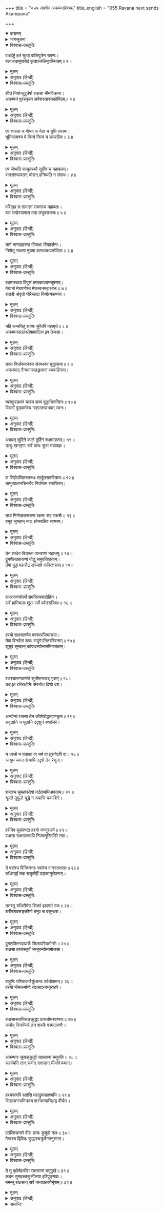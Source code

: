 +++
title = "०५५ रावणेन अकम्पनप्रेषणम्"
title_english = "055 Ravana next sends Akampana"

+++
<details open><summary>वाचनम्</summary>
<div caption="श्रीराम-हरिसीताराममूर्ति-घनपाठिभ्यां वचनम्" class="audioEmbed" src="https://archive.org/download/Ramayana-recitation-Sriram-harisItArAmamUrti-Ghanapaati-v2/Kanda_6/Kanda_6_YK-055-Ravana_next_sends_Akampana_0.mp3"></div>
</details>

<details><summary>भागसूचना</summary>

55. रावणकी आज्ञासे अकम्पन आदि राक्षसोंका युद्धमें आना और वानरोंके साथ उनका घोर युद्ध
</details>

<details open><summary>विश्वास-प्रस्तुतिः</summary>

वज्रदंष्ट्रं हतं श्रुत्वा वालिपुत्रेण रावणः।  
बलाध्यक्षमुवाचेदं कृताञ्जलिमुपस्थितम्॥ १॥
</details>

<details><summary>मूलम्</summary>

वज्रदंष्ट्रं हतं श्रुत्वा वालिपुत्रेण रावणः।  
बलाध्यक्षमुवाचेदं कृताञ्जलिमुपस्थितम्॥ १॥
</details>

<details><summary>अनुवाद (हिन्दी)</summary>

वालिपुत्र अङ्गदके हाथसे वज्रदंष्ट्रके मारे जानेका समाचार सुनकर रावणने हाथ जोड़कर अपने पास खड़े हुए सेनापति प्रहस्तसे कहा—॥ १॥
</details>

<details open><summary>विश्वास-प्रस्तुतिः</summary>

शीघ्रं निर्यान्तुदुर्धर्षा राक्षसा भीमविक्रमाः।  
अकम्पनं पुरस्कृत्य सर्वशस्त्रास्त्रकोविदम्॥ २॥
</details>

<details><summary>मूलम्</summary>

शीघ्रं निर्यान्तुदुर्धर्षा राक्षसा भीमविक्रमाः।  
अकम्पनं पुरस्कृत्य सर्वशस्त्रास्त्रकोविदम्॥ २॥
</details>

<details><summary>अनुवाद (हिन्दी)</summary>

‘अकम्पन सम्पूर्ण अस्त्र-शस्त्रोंके ज्ञाता हैं, अतः उन्हींको आगे करके भयंकर पराक्रमी दुर्धर्ष राक्षस शीघ्र यहाँसे युद्धके लिये जायँ॥ २॥
</details>

<details open><summary>विश्वास-प्रस्तुतिः</summary>

एष शास्ता च गोप्ता च नेता च युधि सत्तमः।  
भूतिकामश्च मे नित्यं नित्यं च समरप्रियः॥ ३॥
</details>

<details><summary>मूलम्</summary>

एष शास्ता च गोप्ता च नेता च युधि सत्तमः।  
भूतिकामश्च मे नित्यं नित्यं च समरप्रियः॥ ३॥
</details>

<details><summary>अनुवाद (हिन्दी)</summary>

‘अकम्पनको युद्ध सदा ही प्रिय है। ये सर्वदा मेरी उन्नति चाहते हैं। इन्हें युद्धमें एक श्रेष्ठ योद्धा माना गया है। ये शत्रुओंको दण्ड देने, अपने सैनिकोंकी रक्षा करने तथा रणभूमिमें सेनाका संचालन करनेमें समर्थ हैं॥ ३॥
</details>

<details open><summary>विश्वास-प्रस्तुतिः</summary>

एष जेष्यति काकुत्स्थौ सुग्रीवं च महाबलम्।  
वानरांश्चापरान् घोरान् हनिष्यति न संशयः॥ ४॥
</details>

<details><summary>मूलम्</summary>

एष जेष्यति काकुत्स्थौ सुग्रीवं च महाबलम्।  
वानरांश्चापरान् घोरान् हनिष्यति न संशयः॥ ४॥
</details>

<details><summary>अनुवाद (हिन्दी)</summary>

‘अकम्पन दोनों भाई श्रीराम और लक्ष्मणको तथा महाबली सुग्रीवको भी परास्त कर देंगे और दूसरे-दूसरे भयानक वानरोंका भी संहार कर डालेंगे, इसमें संशय नहीं है’॥ ४॥
</details>

<details open><summary>विश्वास-प्रस्तुतिः</summary>

परिगृह्य स तामाज्ञां रावणस्य महाबलः।  
बलं सम्प्रेरयामास तदा लघुपराक्रमः॥ ५॥
</details>

<details><summary>मूलम्</summary>

परिगृह्य स तामाज्ञां रावणस्य महाबलः।  
बलं सम्प्रेरयामास तदा लघुपराक्रमः॥ ५॥
</details>

<details><summary>अनुवाद (हिन्दी)</summary>

रावणकी उस आज्ञाको शिरोधार्य करके शीघ्र-पराक्रमी महाबली सेनाध्यक्षने उस समय युद्धके लिये सेना भेजी॥ ५॥
</details>

<details open><summary>विश्वास-प्रस्तुतिः</summary>

ततो नानाप्रहरणा भीमाक्षा भीमदर्शनाः।  
निष्पेतू राक्षसा मुख्या बलाध्यक्षप्रचोदिताः॥ ६॥
</details>

<details><summary>मूलम्</summary>

ततो नानाप्रहरणा भीमाक्षा भीमदर्शनाः।  
निष्पेतू राक्षसा मुख्या बलाध्यक्षप्रचोदिताः॥ ६॥
</details>

<details><summary>अनुवाद (हिन्दी)</summary>

सेनापतिसे प्रेरित हो भयानक नेत्रोंवाले मुख्य-मुख्य भयंकर राक्षस नाना प्रकारके अस्त्र-शस्त्र लिये नगरसे बाहर निकले॥ ६॥
</details>

<details open><summary>विश्वास-प्रस्तुतिः</summary>

रथमास्थाय विपुलं तप्तकाञ्चनभूषणम्।  
मेघाभो मेघवर्णश्च मेघस्वनमहास्वनः॥ ७॥  
राक्षसैः संवृतो घोरैस्तदा निर्यात्यकम्पनः।
</details>

<details><summary>मूलम्</summary>

रथमास्थाय विपुलं तप्तकाञ्चनभूषणम्।  
मेघाभो मेघवर्णश्च मेघस्वनमहास्वनः॥ ७॥  
राक्षसैः संवृतो घोरैस्तदा निर्यात्यकम्पनः।
</details>

<details><summary>अनुवाद (हिन्दी)</summary>

उसी समय तपे हुए सोनेसे विभूषित विशाल रथपर आरूढ़ हो घोर राक्षसोंसे घिरा हुआ अकम्पन भी निकला। वह मेघके समान विशाल था, मेघके समान ही उसका रंग था और मेघके ही तुल्य उसकी गर्जना थी॥ ७ १/२॥
</details>

<details open><summary>विश्वास-प्रस्तुतिः</summary>

नहि कम्पयितुं शक्यः सुरैरपि महामृधे॥ ८॥  
अकम्पनस्ततस्तेषामादित्य इव तेजसा।
</details>

<details><summary>मूलम्</summary>

नहि कम्पयितुं शक्यः सुरैरपि महामृधे॥ ८॥  
अकम्पनस्ततस्तेषामादित्य इव तेजसा।
</details>

<details><summary>अनुवाद (हिन्दी)</summary>

महासमरमें देवता भी उसे कम्पित नहीं कर सकते थे, इसीलिये वह अकम्पन नामसे विख्यात था और राक्षसोंमें सूर्यके समान तेजस्वी था॥ ८ १/२॥
</details>

<details open><summary>विश्वास-प्रस्तुतिः</summary>

तस्य निर्धावमानस्य संरब्धस्य युयुत्सया॥ ९॥  
अकस्माद् दैन्यमागच्छद्धयानां रथवाहिनाम्।
</details>

<details><summary>मूलम्</summary>

तस्य निर्धावमानस्य संरब्धस्य युयुत्सया॥ ९॥  
अकस्माद् दैन्यमागच्छद्धयानां रथवाहिनाम्।
</details>

<details><summary>अनुवाद (हिन्दी)</summary>

रोषावेशसे भरकर युद्धकी इच्छासे धावा करनेवाले अकम्पनके रथमें जुते हुए घोड़ोंका मन अकस्मात् दीनभावको प्राप्त हो गया॥ ९ १/२॥
</details>

<details open><summary>विश्वास-प्रस्तुतिः</summary>

व्यस्फुरन्नयनं चास्य सव्यं युद्धाभिनन्दिनः॥ १०॥  
विवर्णो मुखवर्णश्च गद‍्गदश्चाभवत् स्वनः।
</details>

<details><summary>मूलम्</summary>

व्यस्फुरन्नयनं चास्य सव्यं युद्धाभिनन्दिनः॥ १०॥  
विवर्णो मुखवर्णश्च गद‍्गदश्चाभवत् स्वनः।
</details>

<details><summary>अनुवाद (हिन्दी)</summary>

यद्यपि अकम्पन युद्धका अभिनन्दन करनेवाला था, तथापि उस समय उसकी बायीं आँख फड़कने लगी। मुखकी कान्ति फीकी पड़ गयी और वाणी गद‍्गद हो गयी॥
</details>

<details open><summary>विश्वास-प्रस्तुतिः</summary>

अभवत् सुदिने काले दुर्दिनं रूक्षमारुतम्॥ ११॥  
ऊचुः खगमृगाः सर्वे वाचः क्रूरा भयावहाः।
</details>

<details><summary>मूलम्</summary>

अभवत् सुदिने काले दुर्दिनं रूक्षमारुतम्॥ ११॥  
ऊचुः खगमृगाः सर्वे वाचः क्रूरा भयावहाः।
</details>

<details><summary>अनुवाद (हिन्दी)</summary>

यद्यपि वह समय सुदिनका था, तथापि सहसा रूखी हवासे युक्त दुर्दिन छा गया। सभी पशु और पक्षी क्रूर एवं भयदायक बोली बोलने लगे॥ ११ १/२॥
</details>

<details open><summary>विश्वास-प्रस्तुतिः</summary>

स सिंहोपचितस्कन्धः शार्दूलसमविक्रमः॥ १२॥  
तानुत्पातानचिन्त्यैव निर्जगाम रणाजिरम्।
</details>

<details><summary>मूलम्</summary>

स सिंहोपचितस्कन्धः शार्दूलसमविक्रमः॥ १२॥  
तानुत्पातानचिन्त्यैव निर्जगाम रणाजिरम्।
</details>

<details><summary>अनुवाद (हिन्दी)</summary>

अकम्पनके कन्धे सिंहके समान पुष्ट थे। उसका पराक्रम व्याघ्रके समान था। वह पूर्वोक्त उत्पातोंकी कोई परवा न करके रणभूमिकी ओर चला॥ १२ १/२॥
</details>

<details open><summary>विश्वास-प्रस्तुतिः</summary>

तथा निर्गच्छतस्तस्य रक्षसः सह राक्षसैः॥ १३॥  
बभूव सुमहान् नादः क्षोभयन्निव सागरम्।
</details>

<details><summary>मूलम्</summary>

तथा निर्गच्छतस्तस्य रक्षसः सह राक्षसैः॥ १३॥  
बभूव सुमहान् नादः क्षोभयन्निव सागरम्।
</details>

<details><summary>अनुवाद (हिन्दी)</summary>

जिस समय वह राक्षस दूसरे राक्षसोंके साथ लङ्कासे निकला, उस समय ऐसा महान् कोलाहल हुआ कि समुद्रमें भी हलचल-सी मच गयी॥ १३ १/२॥
</details>

<details open><summary>विश्वास-प्रस्तुतिः</summary>

तेन शब्देन वित्रस्ता वानराणां महाचमूः॥ १४॥  
द्रुमशैलप्रहाराणां योद्धुं समुपतिष्ठताम्।  
तेषां युद्धं महारौद्रं सञ्जज्ञे कपिरक्षसाम्॥ १५॥
</details>

<details><summary>मूलम्</summary>

तेन शब्देन वित्रस्ता वानराणां महाचमूः॥ १४॥  
द्रुमशैलप्रहाराणां योद्धुं समुपतिष्ठताम्।  
तेषां युद्धं महारौद्रं सञ्जज्ञे कपिरक्षसाम्॥ १५॥
</details>

<details><summary>अनुवाद (हिन्दी)</summary>

उस महान् कोलाहलसे वानरोंकी वह विशाल सेना भयभीत हो गयी। युद्धके लिये उपस्थित हो वृक्षों और शैल-शिखरोंका प्रहार करनेवाले उन वानरों और राक्षसोंमें महाभयंकर युद्ध होने लगा॥ १४-१५॥
</details>

<details open><summary>विश्वास-प्रस्तुतिः</summary>

रामरावणयोरर्थे समभित्यक्तदेहिनः।  
सर्वे ह्यतिबलाः शूराः सर्वे पर्वतसन्निभाः॥ १६॥
</details>

<details><summary>मूलम्</summary>

रामरावणयोरर्थे समभित्यक्तदेहिनः।  
सर्वे ह्यतिबलाः शूराः सर्वे पर्वतसन्निभाः॥ १६॥
</details>

<details><summary>अनुवाद (हिन्दी)</summary>

श्रीराम और रावणके निमित्त आत्मत्यागके लिये उद्यत हुए वे समस्त शूरवीर अत्यन्त बलशाली और पर्वतके समान विशालकाय थे॥ १६॥
</details>

<details open><summary>विश्वास-प्रस्तुतिः</summary>

हरयो राक्षसाश्चैव परस्परजिघांसया।  
तेषां विनर्दतां शब्दः संयुगेऽतितरस्विनाम्॥ १७॥  
शुश्रुवे सुमहान् कोपादन्योन्यमभिगर्जताम्।
</details>

<details><summary>मूलम्</summary>

हरयो राक्षसाश्चैव परस्परजिघांसया।  
तेषां विनर्दतां शब्दः संयुगेऽतितरस्विनाम्॥ १७॥  
शुश्रुवे सुमहान् कोपादन्योन्यमभिगर्जताम्।
</details>

<details><summary>अनुवाद (हिन्दी)</summary>

वानर तथा राक्षस एक-दूसरेके वधकी इच्छासे वहाँ एकत्र हुए थे। वे युद्धस्थलमें अत्यन्त वेगशाली थे। कोलाहल करते और एक-दूसरेको लक्ष्य करके क्रोधपूर्वक गर्जते थे। उनका महान् शब्द सुदूरतक सुनायी देता था॥ १७ १/२॥
</details>

<details open><summary>विश्वास-प्रस्तुतिः</summary>

रजश्चारुणवर्णाभं सुभीममभवद् भृशम्॥ १८॥  
उद‍्धृतं हरिरक्षोभिः संरुरोध दिशो दश।
</details>

<details><summary>मूलम्</summary>

रजश्चारुणवर्णाभं सुभीममभवद् भृशम्॥ १८॥  
उद‍्धृतं हरिरक्षोभिः संरुरोध दिशो दश।
</details>

<details><summary>अनुवाद (हिन्दी)</summary>

वानरों और राक्षसोंद्वारा उड़ायी गयी लाल रंगकी धूल बड़ी भयंकर जान पड़ती थी। उसने दसों दिशाओंको आच्छादित कर लिया था॥ १८ १/२॥
</details>

<details open><summary>विश्वास-प्रस्तुतिः</summary>

अन्योन्यं रजसा तेन कौशेयोद्धतपाण्डुना॥ १९॥  
संवृतानि च भूतानि ददृशुर्न रणाजिरे।
</details>

<details><summary>मूलम्</summary>

अन्योन्यं रजसा तेन कौशेयोद्धतपाण्डुना॥ १९॥  
संवृतानि च भूतानि ददृशुर्न रणाजिरे।
</details>

<details><summary>अनुवाद (हिन्दी)</summary>

परस्पर उड़ायी हुई वह धूल हिलते हुए रेशमी वस्त्रके समान पाण्डुवर्णकी दिखायी देती थी। उसके द्वारा समराङ्गणमें समस्त प्राणी ढक गये थे। अतः वानर और राक्षस उन्हें देख नहीं पाते थे॥ १९ १/२॥
</details>

<details open><summary>विश्वास-प्रस्तुतिः</summary>

न ध्वजो न पताका वा चर्म वा तुरगोऽपि वा॥ २०॥  
आयुधं स्यन्दनो वापि ददृशे तेन रेणुना।
</details>

<details><summary>मूलम्</summary>

न ध्वजो न पताका वा चर्म वा तुरगोऽपि वा॥ २०॥  
आयुधं स्यन्दनो वापि ददृशे तेन रेणुना।
</details>

<details><summary>अनुवाद (हिन्दी)</summary>

उस धूलसे आच्छादित होनेके कारण ध्वज, पताका, ढाल, घोड़ा, अस्त्र-शस्त्र अथवा रथ कोई भी वस्तु दिखायी नहीं देती थी॥ २० १/२॥
</details>

<details open><summary>विश्वास-प्रस्तुतिः</summary>

शब्दश्च सुमहांस्तेषां नर्दतामभिधावताम्॥ २१॥  
श्रूयते तुमुलो युद्धे न रूपाणि चकाशिरे।
</details>

<details><summary>मूलम्</summary>

शब्दश्च सुमहांस्तेषां नर्दतामभिधावताम्॥ २१॥  
श्रूयते तुमुलो युद्धे न रूपाणि चकाशिरे।
</details>

<details><summary>अनुवाद (हिन्दी)</summary>

उन गर्जते और दौड़ते हुए प्राणियोंका महाभयंकर शब्द युद्धस्थलमें सबको सुनायी पड़ता था, परंतु उनके रूप नहीं दिखायी देते थे॥ २१ १/२॥
</details>

<details open><summary>विश्वास-प्रस्तुतिः</summary>

हरीनेव सुसंरुष्टा हरयो जघ्नुराहवे॥ २२॥  
राक्षसा राक्षसांश्चापि निजघ्नुस्तिमिरे तदा।
</details>

<details><summary>मूलम्</summary>

हरीनेव सुसंरुष्टा हरयो जघ्नुराहवे॥ २२॥  
राक्षसा राक्षसांश्चापि निजघ्नुस्तिमिरे तदा।
</details>

<details><summary>अनुवाद (हिन्दी)</summary>

अन्धकारसे आच्छादित युद्धस्थलमें अत्यन्त कुपित हुए वानर वानरोंपर ही प्रहार कर बैठते थे तथा राक्षस राक्षसोंको ही मारने लगते थे॥ २२ १/२॥
</details>

<details open><summary>विश्वास-प्रस्तुतिः</summary>

ते परांश्च विनिघ्नन्तः स्वांश्च वानरराक्षसाः॥ २३॥  
रुधिरार्द्रां तदा चक्रुर्महीं पङ्कानुलेपनाम्।
</details>

<details><summary>मूलम्</summary>

ते परांश्च विनिघ्नन्तः स्वांश्च वानरराक्षसाः॥ २३॥  
रुधिरार्द्रां तदा चक्रुर्महीं पङ्कानुलेपनाम्।
</details>

<details><summary>अनुवाद (हिन्दी)</summary>

अपने तथा शत्रुपक्षके योद्धाओंको मारते हुए वानरों तथा राक्षसोंने उस रणभूमिको रक्तकी धारासे भिगो दिया और वहाँ कीच मचा दी॥ २३ १/२॥
</details>

<details open><summary>विश्वास-प्रस्तुतिः</summary>

ततस्तु रुधिरौघेण सिक्तं ह्यपगतं रजः॥ २४॥  
शरीरशवसङ्कीर्णा बभूव च वसुन्धरा।
</details>

<details><summary>मूलम्</summary>

ततस्तु रुधिरौघेण सिक्तं ह्यपगतं रजः॥ २४॥  
शरीरशवसङ्कीर्णा बभूव च वसुन्धरा।
</details>

<details><summary>अनुवाद (हिन्दी)</summary>

तदनन्तर रक्तके प्रवाहसे सिंच जानेके कारण वहाँकी धूल बैठ गयी और सारी युद्धभूमि लाशोंसे भर गयी॥ २४ १/२॥
</details>

<details open><summary>विश्वास-प्रस्तुतिः</summary>

द्रुमशक्तिगदाप्रासैः शिलापरिघतोमरैः॥ २५॥  
राक्षसा हरयस्तूर्णं जघ्नुरन्योन्यमोजसा।
</details>

<details><summary>मूलम्</summary>

द्रुमशक्तिगदाप्रासैः शिलापरिघतोमरैः॥ २५॥  
राक्षसा हरयस्तूर्णं जघ्नुरन्योन्यमोजसा।
</details>

<details><summary>अनुवाद (हिन्दी)</summary>

वानर और राक्षस एक-दूसरेपर वृक्ष, शक्ति, गदा, प्रास, शिला, परिघ और तोमर आदिसे बलपूर्वक जल्दी-जल्दी प्रहार करने लगे॥ २५ १/२॥
</details>

<details open><summary>विश्वास-प्रस्तुतिः</summary>

बाहुभिः परिघाकारैर्युध्यन्तः पर्वतोपमान्॥ २६॥  
हरयो भीमकर्माणो राक्षसाञ्जघ्नुराहवे।
</details>

<details><summary>मूलम्</summary>

बाहुभिः परिघाकारैर्युध्यन्तः पर्वतोपमान्॥ २६॥  
हरयो भीमकर्माणो राक्षसाञ्जघ्नुराहवे।
</details>

<details><summary>अनुवाद (हिन्दी)</summary>

भयंकर कर्म करनेवाले वानर अपनी परिघके समान भुजाओंद्वारा पर्वताकार राक्षसोंके साथ युद्ध करते हुए रणभूमिमें उन्हें मारने लगे॥ २६ १/२॥
</details>

<details open><summary>विश्वास-प्रस्तुतिः</summary>

राक्षसास्त्वभिसङ्क्रुद्धाः प्रासतोमरपाणयः॥ २७॥  
कपीन् निजघ्निरे तत्र शस्त्रैः परमदारुणैः।
</details>

<details><summary>मूलम्</summary>

राक्षसास्त्वभिसङ्क्रुद्धाः प्रासतोमरपाणयः॥ २७॥  
कपीन् निजघ्निरे तत्र शस्त्रैः परमदारुणैः।
</details>

<details><summary>अनुवाद (हिन्दी)</summary>

उधर राक्षसलोग भी अत्यन्त कुपित हो हाथोंमें प्रास और तोमर लिये अत्यन्त भयंकर शस्त्रोंद्वारा वानरोंका वध करने लगे॥ २७ १/२॥
</details>

<details open><summary>विश्वास-प्रस्तुतिः</summary>

अकम्पनः सुसङ्क्रुद्धो राक्षसानां चमूपतिः॥ २८॥  
संहर्षयति तान् सर्वान् राक्षसान् भीमविक्रमान्।
</details>

<details><summary>मूलम्</summary>

अकम्पनः सुसङ्क्रुद्धो राक्षसानां चमूपतिः॥ २८॥  
संहर्षयति तान् सर्वान् राक्षसान् भीमविक्रमान्।
</details>

<details><summary>अनुवाद (हिन्दी)</summary>

इस समय अधिक रोषसे भरा हुआ राक्षस-सेनापति अकम्पन भी भयानक पराक्रम प्रकट करनेवाले उन सभी राक्षसोंका हर्ष बढ़ाने लगा॥ २८ १/२॥
</details>

<details open><summary>विश्वास-प्रस्तुतिः</summary>

हरयस्त्वपि रक्षांसि महाद्रुममहाश्मभिः॥ २९॥  
विदारयन्त्यभिक्रम्य शस्त्राण्याच्छिद्य वीर्यतः।
</details>

<details><summary>मूलम्</summary>

हरयस्त्वपि रक्षांसि महाद्रुममहाश्मभिः॥ २९॥  
विदारयन्त्यभिक्रम्य शस्त्राण्याच्छिद्य वीर्यतः।
</details>

<details><summary>अनुवाद (हिन्दी)</summary>

वानर भी बलपूर्वक आक्रमण करके राक्षसोंके अस्त्र-शस्त्र छीनकर बड़े-बड़े वृक्षों और शिलाओंद्वारा उन्हें विदीर्ण करने लगे॥ २९ १/२॥
</details>

<details open><summary>विश्वास-प्रस्तुतिः</summary>

एतस्मिन्नन्तरे वीरा हरयः कुमुदो नलः॥ ३०॥  
मैन्दश्च द्विविदः क्रुद्धाश्चक्रुर्वेगमनुत्तमम्।
</details>

<details><summary>मूलम्</summary>

एतस्मिन्नन्तरे वीरा हरयः कुमुदो नलः॥ ३०॥  
मैन्दश्च द्विविदः क्रुद्धाश्चक्रुर्वेगमनुत्तमम्।
</details>

<details><summary>अनुवाद (हिन्दी)</summary>

इसी समय वीर वानर कुमुद, नल, मैन्द और द्विविदने कुपित हो अपना परम उत्तम वेग प्रकट किया॥ ३० १/२॥
</details>

<details open><summary>विश्वास-प्रस्तुतिः</summary>

ते तु वृक्षैर्महावीरा राक्षसानां चमूमुखे॥ ३१॥  
कदनं सुमहच्चक्रुर्लीलया हरिपुङ्गवाः।  
ममन्थू राक्षसान् सर्वे नानाप्रहरणैर्भृशम्॥ ३२॥
</details>

<details><summary>मूलम्</summary>

ते तु वृक्षैर्महावीरा राक्षसानां चमूमुखे॥ ३१॥  
कदनं सुमहच्चक्रुर्लीलया हरिपुङ्गवाः।  
ममन्थू राक्षसान् सर्वे नानाप्रहरणैर्भृशम्॥ ३२॥
</details>

<details><summary>अनुवाद (हिन्दी)</summary>

उन महावीर वानरशिरोमणियोंने युद्धके मुहानेपर वृक्षोंद्वारा खेल-खेलमें ही राक्षसोंका बड़ा भारी संहार किया। उन सबने नाना प्रकारके अस्त्र-शस्त्रोंद्वारा राक्षसोंको भलीभाँति मथ डाला॥ ३१-३२॥
</details>

<details><summary>समाप्तिः</summary>

इत्यार्षे श्रीमद्रामायणे वाल्मीकीये आदिकाव्ये युद्धकाण्डे पञ्चपञ्चाशः सर्गः॥ ५५॥  
इस प्रकार श्रीवाल्मीकिनिर्मित आर्षरामायण आदिकाव्यके युद्धकाण्डमें पचपनवाँ सर्ग पूरा हुआ॥ ५५॥
</details>

